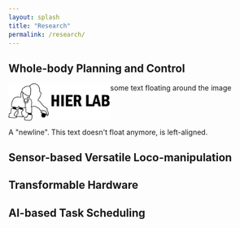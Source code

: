 ```yaml
---
layout: splash
title: "Research"
permalink: /research/
---
```


## Whole-body Planning and Control

<img src="/assets/images/logo.jpg" align="left" width="200px"/>
some text floating around the image

<br clear="left"/>

A "newline". This text doesn't float anymore, is left-aligned.

## Sensor-based Versatile Loco-manipulation

## Transformable Hardware

## AI-based Task Scheduling
